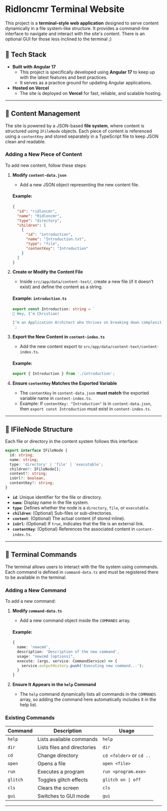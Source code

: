 # Ridloncmr Terminal Website

This project is a **terminal-style web application** designed to serve content dynamically in a file system-like structure. It provides a command-line interface to navigate and interact with the site's content. There is an optional GUI for those less inclined to the terminal ;) 

## 🚀 Tech Stack
- **Built with Angular 17**
  - This project is specifically developed using **Angular 17** to keep up with the latest features and best practices.
  - It serves as a practice ground for updating Angular applications.
- **Hosted on Vercel**
  - The site is deployed on **Vercel** for fast, reliable, and scalable hosting.

---

## 📂 Content Management
The site is powered by a JSON-based **file system**, where content is structured using `IFileNode` objects. Each piece of content is referenced using a `contentKey` and stored separately in a TypeScript file to keep JSON clean and readable.

### **Adding a New Piece of Content**
To add new content, follow these steps:

1. **Modify `content-data.json`**
   - Add a new JSON object representing the new content file.
   
   #### Example:
   ```json
   {
     "id": "ridloncmr",
     "name": "Ridloncmr",
     "type": "directory",
     "children": [
       {
         "id": "introduction",
         "name": "Introduction.txt",
         "type": "file",
         "contentKey": "Introduction"
       }
     ]
   }
   ```

2. **Create or Modify the Content File**
   - Inside `src/app/data/content-text/`, create a new file (if it doesn’t exist) and define the content as a string.
   
   #### Example: `introduction.ts`
   ```typescript
   export const Introduction: string = `
   👋 Hey, I’m Christian!
   
   I’m an Application Architect who thrives on breaking down complexity, optimizing systems, and delivering clean, scalable solutions...
   `;
   ```

3. **Export the New Content in `content-index.ts`**
   - Add the new content export to `src/app/data/content-text/content-index.ts`.
   
   #### Example:
   ```typescript
   export { Introduction } from './introduction';
   ```

4. **Ensure `contentKey` Matches the Exported Variable**
   - The `contentKey` in `content-data.json` **must match** the exported variable name in `content-index.ts`. 
   - Example: If `contentKey: "Introduction"` is in `content-data.json`, then `export const Introduction` must exist in `content-index.ts`.

---

## 📌 IFileNode Structure
Each file or directory in the content system follows this interface:
```typescript
export interface IFileNode {
  id: string;
  name: string;
  type: 'directory' | 'file' | 'executable';
  children?: IFileNode[];
  content?: string;
  isUrl?: boolean;
  contentKey?: string;
}
```

- **`id`**: Unique identifier for the file or directory.
- **`name`**: Display name in the file system.
- **`type`**: Defines whether the node is a `directory`, `file`, or `executable`.
- **`children`**: (Optional) Sub-files or sub-directories.
- **`content`**: (Optional) The actual content (if stored inline).
- **`isUrl`**: (Optional) If `true`, indicates that the file is an external link.
- **`contentKey`**: (Optional) References the associated content in `content-index.ts`.

---

## 🔧 Terminal Commands
The terminal allows users to interact with the file system using commands. Each command is defined in `command-data.ts` and must be registered there to be available in the terminal.

### **Adding a New Command**
To add a new command:

1. **Modify `command-data.ts`**
   - Add a new command object inside the `COMMANDS` array.
   
   #### Example:
   ```typescript
   {
     name: 'newcmd',
     description: 'Description of the new command',
     usage: "newcmd [options]",
     execute: (args, service: CommandService) => {
       service.outputHistory.push('Executing new command...');
     }
   }
   ```

2. **Ensure It Appears in the `help` Command**
   - The `help` command dynamically lists all commands in the `COMMANDS` array, so adding the command here automatically includes it in the help list.

### **Existing Commands**
| Command  | Description | Usage |
|----------|------------|--------|
| `help`   | Lists available commands | `help` |
| `dir`    | Lists files and directories | `dir` |
| `cd`     | Change directory | `cd <folder>` or `cd ..` |
| `open`   | Opens a file | `open <file>` |
| `run`    | Executes a program | `run <program.exe>` |
| `glitch` | Toggles glitch effects | `glitch on \| off` |
| `cls`    | Clears the screen | `cls` |
| `gui`    | Switches to GUI mode | `gui` |

---

